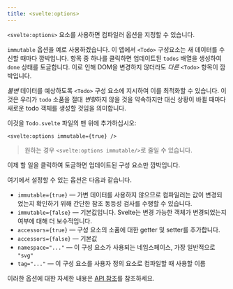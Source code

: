 ```yaml
---
title: <svelte:options>
---
```


`<svelte:options>` 요소를 사용하면 컴파일러 옵션을 지정할 수 있습니다.

`immutable` 옵션을 예로 사용하겠습니다. 이 앱에서 `<Todo>` 구성요소는 새 데이터를 수신할 때마다 깜박입니다. 항목 중 하나를 클릭하면 업데이트된 `todos` 배열을 생성하여 `done` 상태를 토글합니다. 이로 인해 DOM을 변경하지 않더라도 *다른* `<Todo>` 항목이 깜박입니다.

*불변* 데이터를 예상하도록 `<Todo>` 구성 요소에 지시하여 이를 최적화할 수 있습니다. 이것은 우리가 `todo` 소품을 절대 *변형*하지 않을 것을 약속하지만 대신 상황이 바뀔 때마다 새로운 todo 객체를 생성할 것임을 의미합니다.

이것을 `Todo.svelte` 파일의 맨 위에 추가하십시오:

```svelte
<svelte:options immutable={true} />
```

> 원하는 경우 `<svelte:options immutable/>`로 줄일 수 있습니다.

이제 할 일을 클릭하여 토글하면 업데이트된 구성 요소만 깜박입니다.

여기에서 설정할 수 있는 옵션은 다음과 같습니다.

* `immutable={true}` — 가변 데이터를 사용하지 않으므로 컴파일러는 값이 변경되었는지 확인하기 위해 간단한 참조 동등성 검사를 수행할 수 있습니다.
* `immutable={false}` — 기본값입니다. Svelte는 변경 가능한 객체가 변경되었는지 여부에 대해 더 보수적입니다.
* `accessors={true}` — 구성 요소의 소품에 대한 getter 및 setter를 추가합니다.
* `accessors={false}` — 기본값
* `namespace="..."` — 이 구성 요소가 사용되는 네임스페이스, 가장 일반적으로 `"svg"`
* `tag="..."` — 이 구성 요소를 사용자 정의 요소로 컴파일할 때 사용할 이름

이러한 옵션에 대한 자세한 내용은 [API 참조](/docs)를 참조하세요.
